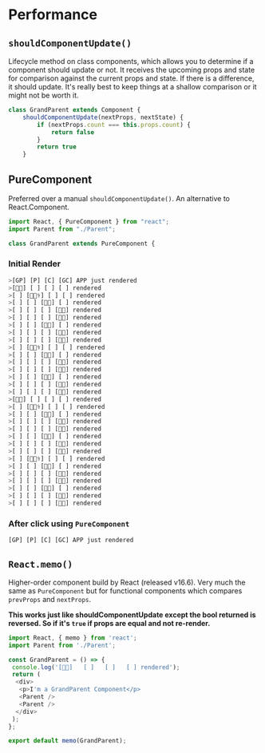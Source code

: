 # Performance

## `shouldComponentUpdate()`

Lifecycle method on class components, which allows you to determine if a component should update or not. It receives the upcoming props and state for comparison against the current props and state. If there is a difference, it should update. It's really best to keep things at a shallow comparison or it might not be worth it.

```js
class GrandParent extends Component {  
    shouldComponentUpdate(nextProps, nextState) {
        if (nextProps.count === this.props.count) {
            return false
        }
        return true
    }
```

## PureComponent

Preferred over a manual `shouldComponentUpdate()`. An alternative to React.Component.

```js
import React, { PureComponent } from "react";
import Parent from "./Parent";

class GrandParent extends PureComponent {
```

### Initial Render

```js
>[GP] [P] [C] [GC] APP just rendered
>[👴🏼] [ ] [ ] [ ] rendered
>[ ] [👩🏼‍⚕️] [ ] [ ] rendered
>[ ] [ ] [🧒🏻] [ ] rendered
>[ ] [ ] [ ] [👶🏻] rendered
>[ ] [ ] [ ] [👶🏻] rendered
>[ ] [ ] [🧒🏻] [ ] rendered
>[ ] [ ] [ ] [👶🏻] rendered
>[ ] [ ] [ ] [👶🏻] rendered
>[ ] [👩🏼‍⚕️] [ ] [ ] rendered
>[ ] [ ] [🧒🏻] [ ] rendered
>[ ] [ ] [ ] [👶🏻] rendered
>[ ] [ ] [ ] [👶🏻] rendered
>[ ] [ ] [🧒🏻] [ ] rendered
>[ ] [ ] [ ] [👶🏻] rendered
>[ ] [ ] [ ] [👶🏻] rendered
>[👴🏼] [ ] [ ] [ ] rendered
>[ ] [👩🏼‍⚕️] [ ] [ ] rendered
>[ ] [ ] [🧒🏻] [ ] rendered
>[ ] [ ] [ ] [👶🏻] rendered
>[ ] [ ] [ ] [👶🏻] rendered
>[ ] [ ] [🧒🏻] [ ] rendered
>[ ] [ ] [ ] [👶🏻] rendered
>[ ] [ ] [ ] [👶🏻] rendered
>[ ] [👩🏼‍⚕️] [ ] [ ] rendered
>[ ] [ ] [🧒🏻] [ ] rendered
>[ ] [ ] [ ] [👶🏻] rendered
>[ ] [ ] [ ] [👶🏻] rendered
>[ ] [ ] [🧒🏻] [ ] rendered
>[ ] [ ] [ ] [👶🏻] rendered
>[ ] [ ] [ ] [👶🏻] rendered
```

### After click using `PureComponent`

```js
[GP] [P] [C] [GC] APP just rendered
```

## `React.memo()`

Higher-order component build by React (released v16.6). Very much the same as `PureComponent` but for functional components which compares `prevProps` and `nextProps`.

**This works just like shouldComponentUpdate except the bool returned is reversed. So if it's `true` if props are equal and not re-render.**

```js
import React, { memo } from 'react';
import Parent from './Parent';

const GrandParent = () => {
 console.log('[👴🏼]   [ ]   [ ]   [ ] rendered');
 return (
  <div>
   <p>I'm a GrandParent Component</p>
   <Parent />
   <Parent />
  </div>
 );
};

export default memo(GrandParent);
```
